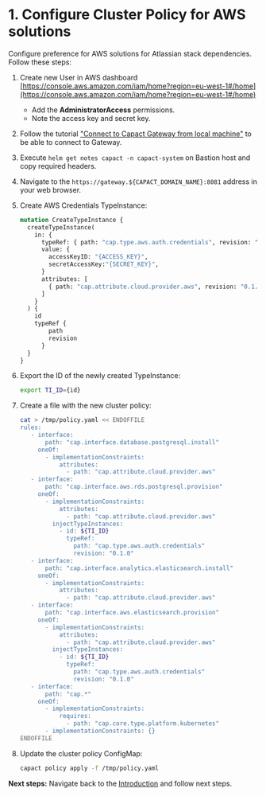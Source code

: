 # 1. Configure Cluster Policy for AWS solutions

Configure preference for AWS solutions for Atlassian stack dependencies. Follow these steps:

1. Create new User in AWS dashboard [https://console.aws.amazon.com/iam/home?region=eu-west-1#/home](https://console.aws.amazon.com/iam/home?region=eu-west-1#/home)

   - Add the **AdministratorAccess** permissions. 
   - Note the access key and secret key.

1. Follow the tutorial ["Connect to Capact Gateway from local machine"](../../installation/aws-eks.md#connect-to-capact-gateway-from-local-machine) to be able to connect to Gateway.
1. Execute `helm get notes capact -n capact-system` on Bastion host and copy required headers.
1. Navigate to the `https://gateway.${CAPACT_DOMAIN_NAME}:8081` address in your web browser.
1. Create AWS Credentials TypeInstance:

    ```graphql
    mutation CreateTypeInstance {
      createTypeInstance(
        in: {
          typeRef: { path: "cap.type.aws.auth.credentials", revision: "0.1.0" }
          value: {
            accessKeyID: "{ACCESS_KEY}",
            secretAccessKey:"{SECRET_KEY}",
          }
          attributes: [
            { path: "cap.attribute.cloud.provider.aws", revision: "0.1.0" }
          ]
        }
      ) {
        id
        typeRef {
            path
            revision
          }
      }
    }
    ```

1. Export the ID of the newly created TypeInstance:

    ```bash
    export TI_ID={id}
    ```

1. Create a file with the new cluster policy:
   
    ```bash
    cat > /tmp/policy.yaml << ENDOFFILE
    rules:
       - interface:
           path: "cap.interface.database.postgresql.install"
         oneOf:
           - implementationConstraints:
               attributes:
                 - path: "cap.attribute.cloud.provider.aws"
       - interface:
           path: "cap.interface.aws.rds.postgresql.provision"
         oneOf:
           - implementationConstraints:
               attributes:
                 - path: "cap.attribute.cloud.provider.aws"
             injectTypeInstances:
               - id: ${TI_ID}
                 typeRef:
                   path: "cap.type.aws.auth.credentials"
                   revision: "0.1.0"
       - interface:
           path: "cap.interface.analytics.elasticsearch.install"
         oneOf:
           - implementationConstraints:
               attributes:
                 - path: "cap.attribute.cloud.provider.aws"
       - interface:
           path: "cap.interface.aws.elasticsearch.provision"
         oneOf:
           - implementationConstraints:
               attributes:
                 - path: "cap.attribute.cloud.provider.aws"
             injectTypeInstances:
               - id: ${TI_ID}
                 typeRef:
                   path: "cap.type.aws.auth.credentials"
                   revision: "0.1.0"
       - interface:
           path: "cap.*"
         oneOf:
           - implementationConstraints:
               requires:
                 - path: "cap.core.type.platform.kubernetes"
           - implementationConstraints: {}
    ENDOFFILE
    ```

1. Update the cluster policy ConfigMap:

   ```bash
   capact policy apply -f /tmp/policy.yaml
   ```

**Next steps:** Navigate back to the [Introduction](./0-intro.md) and follow next steps.
